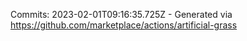 Commits: 2023-02-01T09:16:35.725Z - Generated via https://github.com/marketplace/actions/artificial-grass
<br>

